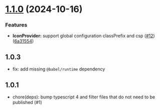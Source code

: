 # [1.1.0](https://github.com/rsuite/rsuite-icons/compare/v1.0.3...v1.1.0) (2024-10-16)


### Features

* **IconProvider:** support global configuration classPrefix and csp ([#12](https://github.com/rsuite/rsuite-icons/issues/12)) ([6a31554](https://github.com/rsuite/rsuite-icons/commit/6a31554d886ba59a2b469a80b911d30288c00768))



## 1.0.3

- fix: add missing `@babel/runtime` dependency

## 1.0.1

- chore(deps): bump typescript 4 and filter files that do not need to be published (#1)
